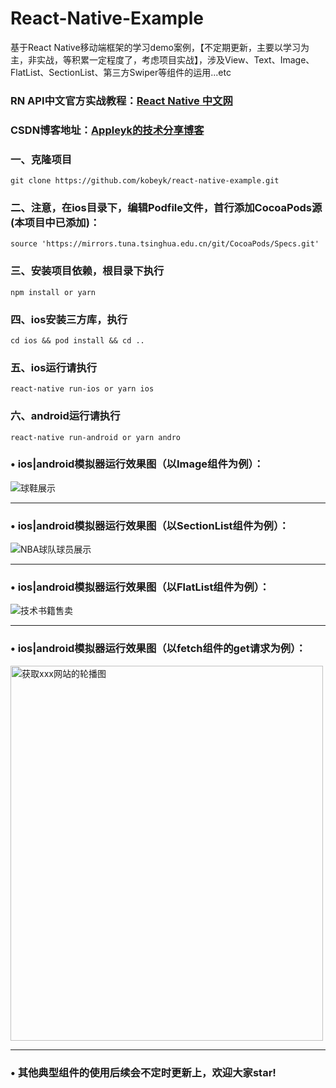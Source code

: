 # React-Native-Example
基于React Native移动端框架的学习demo案例，【不定期更新，主要以学习为主，非实战，等积累一定程度了，考虑项目实战】，涉及View、Text、Image、FlatList、SectionList、第三方Swiper等组件的运用...etc

### RN API中文官方实战教程：[React Native 中文网](https://reactnative.cn/docs/activityindicator)

### CSDN博客地址：[Appleyk的技术分享博客](https://blog.csdn.net/Appleyk/article/details/105907314)

### 一、克隆项目

```
git clone https://github.com/kobeyk/react-native-example.git
```

### 二、注意，在ios目录下，编辑Podfile文件，首行添加CocoaPods源(本项目中已添加)：
```
source 'https://mirrors.tuna.tsinghua.edu.cn/git/CocoaPods/Specs.git'
```

### 三、安装项目依赖，根目录下执行　
```
npm install or yarn
```

### 四、ios安装三方库，执行
```
cd ios && pod install && cd ..
```

### 五、ios运行请执行
```
react-native run-ios or yarn ios
```

### 六、android运行请执行
```
react-native run-android or yarn andro
```

### &bull; ios|android模拟器运行效果图（以Image组件为例）：

![球鞋展示](https://img-blog.csdnimg.cn/20200503201708794.png) 

*** 

### &bull; ios|android模拟器运行效果图（以SectionList组件为例）：
  

![NBA球队球员展示](https://img-blog.csdnimg.cn/2020050320163247.png)

*** 

### &bull; ios|android模拟器运行效果图（以FlatList组件为例）：
  

![技术书籍售卖](https://img-blog.csdnimg.cn/20200503195345910.png)

*** 

### &bull; ios|android模拟器运行效果图（以fetch组件的get请求为例）：

<img src='https://img-blog.csdnimg.cn/20200503212609336.png' alt='获取xxx网站的轮播图' width=500 height=600/>

*** 

### &bull; 其他典型组件的使用后续会不定时更新上，欢迎大家star!
